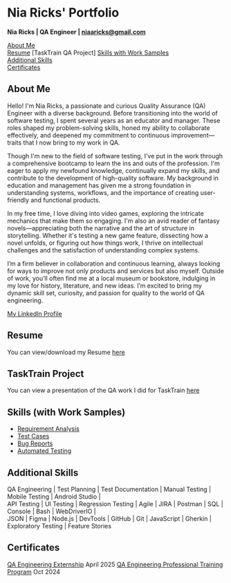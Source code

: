 # Nia Ricks' Portfolio
**Nia Ricks | QA Engineer | niaaricks@gmail.com**

[About Me](https://github.com/NiaChia/Portfolio?tab=readme-ov-file#about-me)  
[Resume](https://github.com/NiaChia/Portfolio?tab=readme-ov-file#resume) 
[TaskTrain QA Project]
[Skills with Work Samples](https://github.com/NiaChia/Portfolio?tab=readme-ov-file#skills-with-work-samples)  
[Additional Skills](https://github.com/NiaChia/Portfolio?tab=readme-ov-file#additional-skills)  
[Certificates](https://github.com/NiaChia/Portfolio?tab=readme-ov-file#certificates)

## About Me
Hello! I'm Nia Ricks, a passionate and curious Quality Assurance (QA) Engineer with a diverse background. Before transitioning into the world of software testing, I spent several years as an educator and manager. These roles shaped my problem-solving skills, honed my ability to collaborate effectively, and deepened my commitment to continuous improvement—traits that I now bring to my work in QA.

Though I'm new to the field of software testing, I’ve put in the work through a comprehensive bootcamp to learn the ins and outs of the profession. I'm eager to apply my newfound knowledge, continually expand my skills, and contribute to the development of high-quality software. My background in education and management has given me a strong foundation in understanding systems, workflows, and the importance of creating user-friendly and functional products.

In my free time, I love diving into video games, exploring the intricate mechanics that make them so engaging. I'm also an avid reader of fantasy novels—appreciating both the narrative and the art of structure in storytelling. Whether it's testing a new game feature, dissecting how a novel unfolds, or figuring out how things work, I thrive on intellectual challenges and the satisfaction of understanding complex systems.

I’m a firm believer in collaboration and continuous learning, always looking for ways to improve not only products and services but also myself. Outside of work, you’ll often find me at a local museum or bookstore, indulging in my love for history, literature, and new ideas. I’m excited to bring my dynamic skill set, curiosity, and passion for quality to the world of QA engineering.

[My LinkedIn Profile](https://www.linkedin.com/in/niaricks/)

## Resume
You can view/download my Resume [here](https://drive.google.com/file/d/1ds1My8Spjiu7sVcPjY_Ii283XIBsjSxj/view?usp=sharing)

## TaskTrain Project
You can view a presentation of the QA work I did for TaskTrain [here](https://niaricks-tasktrain.my.canva.site/)

## Skills (with Work Samples)
- [Requirement Analysis](https://drive.google.com/file/d/1N9HhpW18OWqEq3gllmMHYt6-GCdocrQC/view?usp=sharing)
- [Test Cases](https://drive.google.com/file/d/1eKdva3PyWHulH89kHgOE_yYkwIxqrSus/view?usp=sharing)
- [Bug Reports](https://drive.google.com/file/d/1XZ1WM21N9Gk6Ji1iEdfFD4g_RjKH6hJ5/view?usp=drive_link)
- [Automated Testing](https://drive.google.com/file/d/1WgB6Tq2cbXfiGP7EV0dRQcOWGE1enZlC/view?usp=sharing)

## Additional Skills
QA Engineering | Test Planning | Test Documentation | Manual Testing | Mobile Testing | Android Studio |   
API Testing | UI Testing | Regression Testing | Agile | JIRA | Postman | SQL | Console | Bash | WebDriverIO |   
JSON | Figma | Node.js | DevTools | GitHub | Git | JavaScript | Gherkin | Exploratory Testing | Feature Stories

## Certificates
[QA Engineering Externship](https://drive.google.com/file/d/1I-4UyrfiG8uO6mCAevtmql7eMQEhAqAc/view?usp=sharing) April 2025
[QA Engineering Professional Training Program](https://drive.google.com/file/d/1T0lp2iWhvuLgTfRZJshCSEwaH3jAjZEY/view?usp=sharing) Oct 2024
